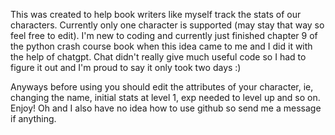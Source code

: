 This was created to help book writers like myself track the stats of our characters.
Currently only one character is supported (may stay that way so feel free to edit).
I'm new to coding and currently just finished chapter 9 of the python crash course book when this idea came to me and I did it with the help of chatgpt.
Chat didn't really give much useful code so I had to figure it out and I'm proud to say it only took two days :)

Anyways before using you should edit the attributes of your character, ie, changing the name, initial stats at level 1, exp needed to level up and so on.
Enjoy!
Oh and I also have no idea how to use github so send me a message if anything.
